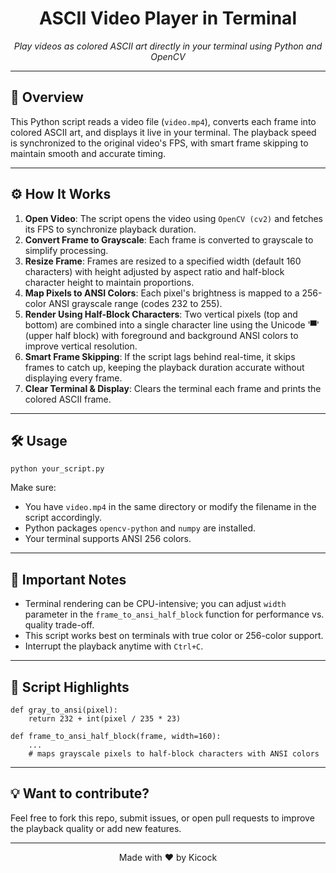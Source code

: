 <h1 align="center">ASCII Video Player in Terminal</h1>

<p align="center">
  <em>Play videos as colored ASCII art directly in your terminal using Python and OpenCV</em>
</p>

---

<h2>📜 Overview</h2>

<p>
This Python script reads a video file (<code>video.mp4</code>), converts each frame into colored ASCII art, and displays it live in your terminal. The playback speed is synchronized to the original video's FPS, with smart frame skipping to maintain smooth and accurate timing.
</p>

---

<h2>⚙️ How It Works</h2>

<ol>
  <li>
    <strong>Open Video</strong>: The script opens the video using <code>OpenCV (cv2)</code> and fetches its FPS to synchronize playback duration.
  </li>
  <li>
    <strong>Convert Frame to Grayscale</strong>: Each frame is converted to grayscale to simplify processing.
  </li>
  <li>
    <strong>Resize Frame</strong>: Frames are resized to a specified width (default 160 characters) with height adjusted by aspect ratio and half-block character height to maintain proportions.
  </li>
  <li>
    <strong>Map Pixels to ANSI Colors</strong>: Each pixel's brightness is mapped to a 256-color ANSI grayscale range (codes 232 to 255).
  </li>
  <li>
    <strong>Render Using Half-Block Characters</strong>: Two vertical pixels (top and bottom) are combined into a single character line using the Unicode '▀' (upper half block) with foreground and background ANSI colors to improve vertical resolution.
  </li>
  <li>
    <strong>Smart Frame Skipping</strong>: If the script lags behind real-time, it skips frames to catch up, keeping the playback duration accurate without displaying every frame.
  </li>
  <li>
    <strong>Clear Terminal & Display</strong>: Clears the terminal each frame and prints the colored ASCII frame.
  </li>
</ol>

---

<h2>🛠️ Usage</h2>

<pre><code>python your_script.py
</code></pre>

Make sure:
<ul>
  <li>You have <code>video.mp4</code> in the same directory or modify the filename in the script accordingly.</li>
  <li>Python packages <code>opencv-python</code> and <code>numpy</code> are installed.</li>
  <li>Your terminal supports ANSI 256 colors.</li>
</ul>

---

<h2>📌 Important Notes</h2>

<ul>
  <li>Terminal rendering can be CPU-intensive; you can adjust <code>width</code> parameter in the <code>frame_to_ansi_half_block</code> function for performance vs. quality trade-off.</li>
  <li>This script works best on terminals with true color or 256-color support.</li>
  <li>Interrupt the playback anytime with <code>Ctrl+C</code>.</li>
</ul>

---

<h2>🔧 Script Highlights</h2>

<pre><code>def gray_to_ansi(pixel):
    return 232 + int(pixel / 235 * 23)

def frame_to_ansi_half_block(frame, width=160):
    ...
    # maps grayscale pixels to half-block characters with ANSI colors
</code></pre>

---

<h2>💡 Want to contribute?</h2>
<p>Feel free to fork this repo, submit issues, or open pull requests to improve the playback quality or add new features.</p>

---

<p align="center">Made with ❤️ by Kicock</p>
